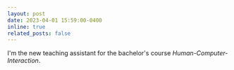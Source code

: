 ```yaml
---
layout: post
date: 2023-04-01 15:59:00-0400
inline: true
related_posts: false
---
```


<i class="fa-solid fa-chalkboard"></i> I'm the new teaching assistant for the bachelor's course <i>Human-Computer-Interaction</i>.